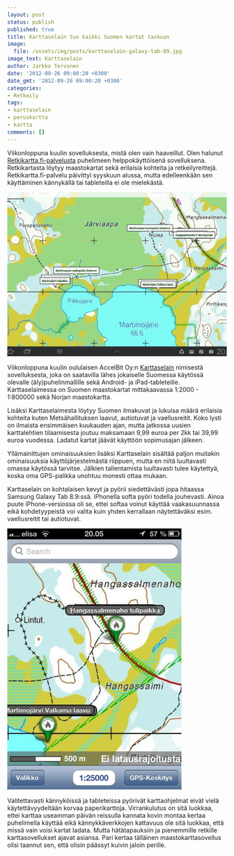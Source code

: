 ```yaml
---
layout: post
status: publish
published: true
title: Karttaselain tuo kaikki Suomen kartat taskuun
image:
  file: /assets/img/posts/karttaselain-galaxy-tab-89.jpg
image_text: Karttaselain
author: Jarkko Tervonen
date: '2012-09-26 09:00:20 +0300'
date_gmt: '2012-09-26 09:00:20 +0300'
categories:
- Retkeily
tags:
- karttaselain
- peruskartta
- kartta
comments: []
---
```

Viikonloppuna kuulin sovelluksesta, mistä olen vain haaveillut. Olen halunut [Retkikartta.fi-palvelusta](http://www.retkikartta.fi/) puhelimeen helppokäyttöisenä sovelluksena. Retkikartasta löytyy maastokartat sekä erilaisia kohteita ja retkeilyreittejä. Retkikartta.fi-palvelu päivittyi syyskuun alussa, mutta edelleenkään sen käyttäminen kännykällä tai tableteilla ei ole mielekästä.

<amp-img src="/assets/img/posts/karttaselain-galaxy-tab-89.jpg" alt="Karttaselain Galaxy Tab 8.9" width="4" height="3" layout="responsive">
  <noscript><img src="/assets/img/posts/karttaselain-galaxy-tab-89.jpg" alt="Karttaselain Galaxy Tab 8.9" /></noscript>
</amp-img>

Viikonloppuna kuulin oululaisen AccelBit Oy:n [Karttaselain](http://www.karttaselain.fi/) nimisestä sovelluksesta, joka on saatavilla lähes jokaiselle Suomessa käytössä olevalle (äly)puhelinmallille sekä Android- ja iPad-tableteille. Karttaselaimessa on Suomen maastokartat mittakaavassa 1:2000 - 1:800000 sekä Norjan maastokartta.

Lisäksi Karttaselaimesta löytyy Suomen ilmakuvat ja lukuisa määrä erilaisia kohteita kuten Metsähallituksen laavut, autiotuvat ja vaellusreitit. Koko lysti on ilmaista ensimmäisen kuukauden ajan, mutta jatkossa uusien karttalehtien tilaamisesta joutuu maksamaan 9,99 euroa per 2kk tai 39,99 euroa vuodessa. Ladatut kartat jäävät käyttöön sopimusajan jälkeen.

Yllämainittujen ominaisuuksien lisäksi Karttaselain sisältää paljon muitakin ominaisuuksia käyttöjärjestelmästä riippuen, mutta en niitä luultavasti omassa käytössä tarvitse. Jälkien tallentamista luultavasti tulee käytettyä, koska oma GPS-palikka unohtuu monesti ottaa mukaan.

Karttaselain on kohtalaisen kevyt ja pyörii siedettävästi jopa hitaassa Samsung Galaxy Tab 8.9:ssä. iPhonella softa pyöri todella jouhevasti. Ainoa puute iPhone-versiossa oli se, ettei softaa voinut käyttää vaakasuunnassa eikä kohdetyypeistä voi valita kuin yhden kerrallaan näytettäväksi esim. vaellusreitit tai autiotuvat.

<amp-img src="/assets/img/posts/karttaselain-iphone.png" alt="Karttaselain iPhone" width="4" height="3" layout="responsive">
  <noscript><img src="/assets/img/posts/karttaselain-iphone.png" alt="Karttaselain iPhone" /></noscript>
</amp-img>

Valitettavasti kännyköissä ja tableteissa pyörivät karttaohjelmat eivät vielä käytettävyydeltään korvaa paperikarttoja. Virrankulutus on sitä luokkaa, ettei karttaa useamman päivän reissulla kannata kovin montaa kertaa puhelimella käyttää eikä kännykkäverkkojen kattavuus ole sitä luokkaa, että missä vain voisi kartat ladata. Mutta hätätapauksiin ja pienemmille retkille karttasovellukset ajavat asiansa. Pari kertaa tälläinen maastokarttasovellus olisi taannut sen, että olisin päässyt kuivin jaloin perille.

